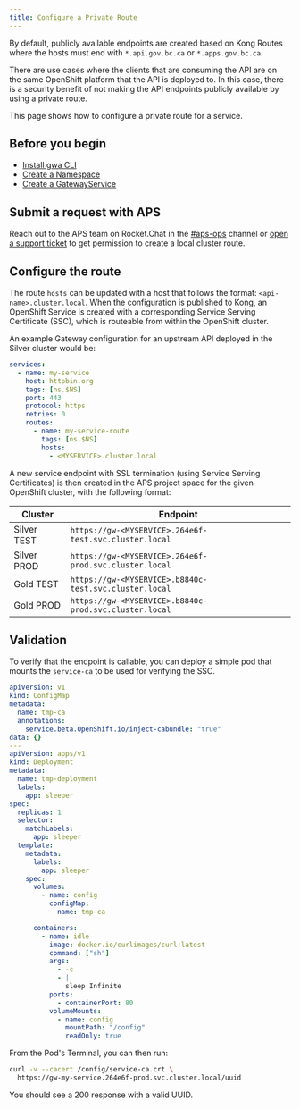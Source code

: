```yaml
---
title: Configure a Private Route
---
```


<!-- overview -->

By default, publicly available endpoints are created based on Kong Routes where
the hosts must end with `*.api.gov.bc.ca` or `*.apps.gov.bc.ca`.

There are use cases where the clients that are consuming the API are on the same
OpenShift platform that the API is deployed to. In this case, there is a security
benefit of not making the API endpoints publicly available by using a private route.

This page shows how to configure a private route for a service.

## Before you begin

- [Install gwa CLI](/how-to/gwa-install.md)
- [Create a Namespace](/resources/gwa-commands.md#namespacecreate)
- [Create a GatewayService](/how-to/create-gateway-service.md)

## Submit a request with APS

Reach out to the APS team on Rocket.Chat in the
[#aps-ops](https://chat.developer.gov.bc.ca/channel/aps-ops) channel or [open a
support
ticket](https://dpdd.atlassian.net/servicedesk/customer/portal/1/group/2) to get
permission to create a local cluster route.

## Configure the route

The route `hosts` can be updated with a host that follows the
format: `<api-name>.cluster.local`. When the configuration is published to Kong,
an OpenShift Service is created with a corresponding Service Serving Certificate
(SSC), which is routeable from within the OpenShift cluster.

An example Gateway configuration for an upstream API deployed in the Silver cluster would be:

```yaml
services:
  - name: my-service
    host: httpbin.org
    tags: [ns.$NS]
    port: 443
    protocol: https
    retries: 0
    routes:
      - name: my-service-route
        tags: [ns.$NS]
        hosts:
          - <MYSERVICE>.cluster.local
```

A new service endpoint with SSL termination (using Service Serving Certificates)
is then created in the APS project space for the given OpenShift cluster, with
the following format:

| Cluster     | Endpoint                                               |
| ----------- | ------------------------------------------------------ |
| Silver TEST | `https://gw-<MYSERVICE>.264e6f-test.svc.cluster.local` |
| Silver PROD | `https://gw-<MYSERVICE>.264e6f-prod.svc.cluster.local` |
| Gold TEST   | `https://gw-<MYSERVICE>.b8840c-test.svc.cluster.local` |
| Gold PROD   | `https://gw-<MYSERVICE>.b8840c-prod.svc.cluster.local` |

## Validation

To verify that the endpoint is callable, you can deploy a simple pod that mounts
the `service-ca` to be used for verifying the SSC.

```yaml
apiVersion: v1
kind: ConfigMap
metadata:
  name: tmp-ca
  annotations:
    service.beta.OpenShift.io/inject-cabundle: "true"
data: {}
---
apiVersion: apps/v1
kind: Deployment
metadata:
  name: tmp-deployment
  labels:
    app: sleeper
spec:
  replicas: 1
  selector:
    matchLabels:
      app: sleeper
  template:
    metadata:
      labels:
        app: sleeper
    spec:
      volumes:
        - name: config
          configMap:
            name: tmp-ca

      containers:
        - name: idle
          image: docker.io/curlimages/curl:latest
          command: ["sh"]
          args:
            - -c
            - |
              sleep Infinite
          ports:
            - containerPort: 80
          volumeMounts:
            - name: config
              mountPath: "/config"
              readOnly: true
```

From the Pod's Terminal, you can then run:

```bash
curl -v --cacert /config/service-ca.crt \
  https://gw-my-service.264e6f-prod.svc.cluster.local/uuid
```

You should see a 200 response with a valid UUID.